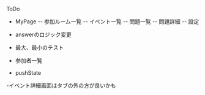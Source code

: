 ToDo

- MyPage
-- 参加ルーム一覧
-- イベント一覧
-- 問題一覧
-- 問題詳細
-- 設定

- answerのロジック変更
- 最大、最小のテスト

- 参加者一覧
- pushState

-イベント詳細画面はタブの外の方が良いかも
